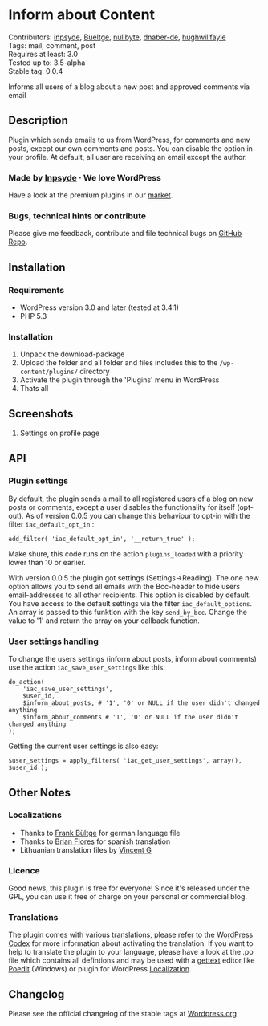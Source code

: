 # Inform about Content
Contributors: [inpsyde](http://inpsyde.com/), [Bueltge](https://github.com/bueltge/), [nullbyte](https://github.com/nullbyte/), [dnaber-de](https://github.com/dnaber-de/), [hughwillfayle](http://dasllama.github.com/)  
Tags: mail, comment, post  
Requires at least: 3.0  
Tested up to: 3.5-alpha  
Stable tag: 0.0.4

Informs all users of a blog about a new post and approved comments via email

## Description
Plugin which sends emails to us from WordPress, for comments and new posts, except our own comments and posts. You can disable the option in your profile. At default, all user are receiving an email except the author.

### Made by [Inpsyde](http://inpsyde.com) &middot; We love WordPress
Have a look at the premium plugins in our [market](http://marketpress.com).

### Bugs, technical hints or contribute
Please give me feedback, contribute and file technical bugs on [GitHub Repo](https://github.com/bueltge/Inform-about-Content).


## Installation
### Requirements 
* WordPress version 3.0 and later (tested at 3.4.1)
* PHP 5.3

### Installation
1. Unpack the download-package
1. Upload the folder and all folder and files includes this to the `/wp-content/plugins/` directory
1. Activate the plugin through the 'Plugins' menu in WordPress
1. Thats all


## Screenshots
1. Settings on profile page

## API
### Plugin settings
By default, the plugin sends a mail to all registered users of a blog on new posts or comments, except a user disables the functionality for itself (opt-out). As of version 0.0.5 you can change this behaviour to opt-in with the filter ```iac_default_opt_in``` :
```
add_filter( 'iac_default_opt_in', '__return_true' );
```
Make shure, this code runs on the action ```plugins_loaded``` with a priority lower than 10 or earlier.

With version 0.0.5 the plugin got settings (Settings→Reading). The one new option allows you to send all emails with the Bcc-header to hide users email-addresses to all other recipients. This option is disabled by default. You have access to the default settings via the filter ```iac_default_options```. An array is passed to this funktion with the key ```send_by_bcc```. Change the value to '1' and return the array on your callback function.

### User settings handling
To change the users settings (inform about posts, inform about comments) use the action ```iac_save_user_settings``` like this:
```
do_action(
	'iac_save_user_settings',
	$user_id,
	$inform_about_posts, # '1', '0' or NULL if the user didn't changed anything
	$inform_about_comments # '1', '0' or NULL if the user didn't changed anything
);
```
Getting the current user settings is also easy:
```
$user_settings = apply_filters( 'iac_get_user_settings', array(), $user_id );
```


## Other Notes
### Localizations
* Thanks to [Frank B&uuml;ltge](http://bueltge.de/ "Frank B&uuml;ltge") for german language file
* Thanks to [Brian Flores](http://www.inmotionhosting.com/) for spanish translation
* Lithuanian translation files by [Vincent G](http://www.host1plus.com)

### Licence
Good news, this plugin is free for everyone! Since it's released under the GPL, you can use it free of charge on your personal or commercial blog.

### Translations
The plugin comes with various translations, please refer to the [WordPress Codex](http://codex.wordpress.org/Installing_WordPress_in_Your_Language "Installing WordPress in Your Language") for more information about activating the translation. If you want to help to translate the plugin to your language, please have a look at the .po file which contains all defintions and may be used with a [gettext](http://www.gnu.org/software/gettext/) editor like [Poedit](http://www.poedit.net/) (Windows) or plugin for WordPress [Localization](http://wordpress.org/extend/plugins/codestyling-localization/).


## Changelog
Please see the official changelog of the stable tags at [Wordpress.org](http://wordpress.org/extend/plugins/inform-about-content/changelog/) 
